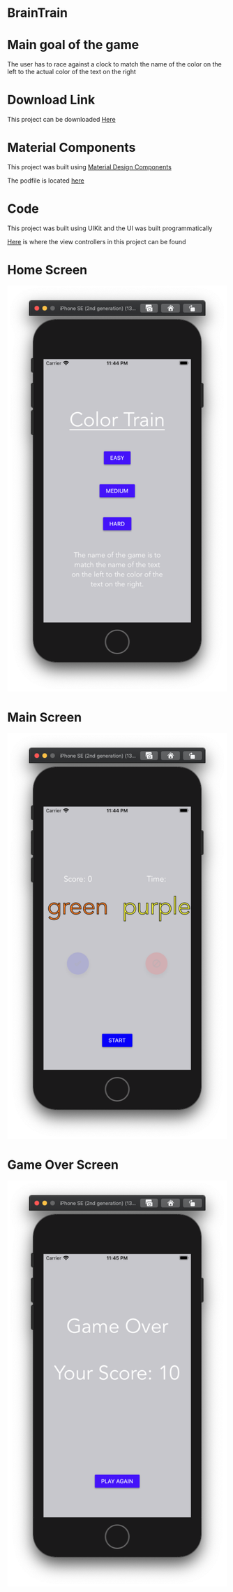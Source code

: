 # BrainTrain
# Main goal of the game
The user has to race against a clock to match the name of the color on the left to the actual color of the text on the right 

# Download Link
This project can be downloaded [Here](https://github.com/nickKearns/BrainTrain/archive/master.zip) 

# Material Components
This project was built using [Material Design Components](https://material.io/develop/ios)

The podfile is located [here](https://github.com/nickKearns/BrainTrain/blob/master/Podfile)

# Code
This project was built using UIKit and the UI was built programmatically

[Here](https://github.com/nickKearns/BrainTrain/tree/master/ColorTrain/Controllers) is where the view controllers in this project can be found

# Home Screen

![Home Screen](https://github.com/nickKearns/BrainTrain/blob/master/color%20train%20screenshots/screenshot1.png)

# Main Screen

![Main Screen](https://github.com/nickKearns/BrainTrain/blob/master/color%20train%20screenshots/screenshot2.png)

# Game Over Screen

![Game Over Screen](https://github.com/nickKearns/BrainTrain/blob/master/color%20train%20screenshots/screenshot3.png)
